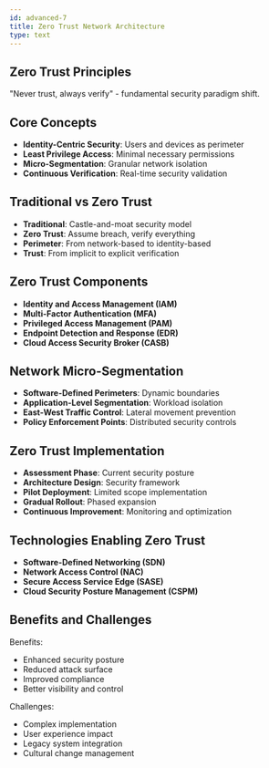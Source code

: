 ```yaml
---
id: advanced-7
title: Zero Trust Network Architecture
type: text
---
```


## Zero Trust Principles

"Never trust, always verify" - fundamental security paradigm shift.

## Core Concepts

- **Identity-Centric Security**: Users and devices as perimeter
- **Least Privilege Access**: Minimal necessary permissions
- **Micro-Segmentation**: Granular network isolation
- **Continuous Verification**: Real-time security validation

## Traditional vs Zero Trust

- **Traditional**: Castle-and-moat security model
- **Zero Trust**: Assume breach, verify everything
- **Perimeter**: From network-based to identity-based
- **Trust**: From implicit to explicit verification

## Zero Trust Components

- **Identity and Access Management (IAM)**
- **Multi-Factor Authentication (MFA)**
- **Privileged Access Management (PAM)**
- **Endpoint Detection and Response (EDR)**
- **Cloud Access Security Broker (CASB)**

## Network Micro-Segmentation

- **Software-Defined Perimeters**: Dynamic boundaries
- **Application-Level Segmentation**: Workload isolation
- **East-West Traffic Control**: Lateral movement prevention
- **Policy Enforcement Points**: Distributed security controls

## Zero Trust Implementation

- **Assessment Phase**: Current security posture
- **Architecture Design**: Security framework
- **Pilot Deployment**: Limited scope implementation
- **Gradual Rollout**: Phased expansion
- **Continuous Improvement**: Monitoring and optimization

## Technologies Enabling Zero Trust

- **Software-Defined Networking (SDN)**
- **Network Access Control (NAC)**
- **Secure Access Service Edge (SASE)**
- **Cloud Security Posture Management (CSPM)**

## Benefits and Challenges

Benefits:
- Enhanced security posture
- Reduced attack surface
- Improved compliance
- Better visibility and control

Challenges:
- Complex implementation
- User experience impact
- Legacy system integration
- Cultural change management